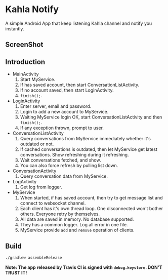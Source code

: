 # Kahla Notify

A simple Android App that keep listening Kahla channel and notify you instantly.

## ScreenShot

## Introduction

* MainActivity
    1. Start MyService.
    2. If has saved account, then start ConversationListActivity.
    3. If no account saved, then start LoginActivity.
    4. `finish();`.
* LoginActivity
    1. Enter server, email and password.
    2. Login to add a new account to MyService.
    3. Waiting MyService login OK, start ConversationListActivity and then `finish();`.
    4. If any exception thrown, prompt to user.
* ConversationListActivity
    1. Query conversations from MyService immediately whether it's outdated or not.
    2. If cached conversations is outdated, then let MyService get latest conversations. Show refreshing during it refreshing.
    3. Wait conversations fetched, and show.
    4. You can also force refresh by pulling list down.
* ConversationActivity
    1. Query conversation data from MyService.
* LogActivity
    1. Get log from logger.
* MyService
    1. When started, if has saved account, then try to get message list and connect to websocket channel.
    2. Each client has it's own thread loop. One disconnected won't bother others. Everyone retry by themselves.
    3. All data are saved in memory. No database supported.
    4. They has a common logger. Log all error in one file.
    5. MyService provide `add` and `remove` operation of clients.

## Build

```bash
./gradlew assembleRelease
```

**Note: The app released by Travis CI is signed with `debug.keystore`. DON'T TRUST IT!**
